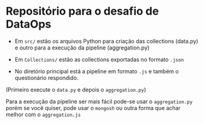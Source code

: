 # Repositório para o desafio de DataOps

* Em ```src/``` estão os arquivos Python para criação das collections (data.py) e outro para a execução da pipeline (aggregation.py)

* Em ```Collections/``` estão as collections exportadas no formato ```.json```

* No diretório principal está a pipeline em formato ```.js``` e também o questionário respondido.

(Primeiro execute o ```data.py``` e depois o ```aggregation.py```)

Para a execução da pipeline ser mais fácil pode-se usar o ```aggregation.py``` porém se você quiser, pode usar o ```mongosh``` ou outra forma que achar melhor com o ```aggregation.js```
